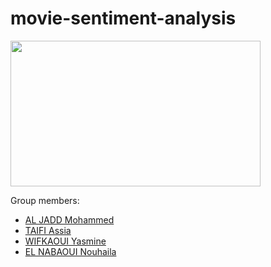 # movie-sentiment-analysis

<img src='https://user-images.githubusercontent.com/31696557/48961509-28e70c00-ef9b-11e8-85f3-86a584d823de.png' width=400 height=233>

Group members: <br>
- <a href ='https://www.linkedin.com/in/mohammed-al-jadd/'>AL JADD Mohammed</a>
- <a href ='https://www.linkedin.com/in/assia-taifi-6b137919a/'>TAIFI Assia</a>
- <a href ='https://www.linkedin.com/in/yasmine-wifkaoui-196061155/'>WIFKAOUI Yasmine</a>
- <a href ='https://www.linkedin.com/in/nouhaila-elnabaoui-b43b8b19b/'>EL NABAOUI Nouhaila</a>
